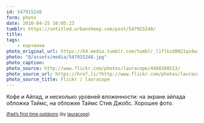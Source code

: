 ```yaml
---
id: 547915248
form: photo
date: 2010-04-25 16:05:23
tumblr: https://untitled.urbansheep.com/post/547915248/
title:
tags:
    - картинки
photo_original_url: https://64.media.tumblr.com/tumblr_l1flkzd8N21qz4wzio1_500.jpg
photo: "@/assets/media/547915248.jpg"
photo_caption:
photo_source: http://www.flickr.com/photos/lauracope/4488388513/
photo_source_url: https://href.li/?http://www.flickr.com/photos/lauracope/4488388513/
photo_source_title: Flickr / lauracope
---
```


<p>Кофе и Айпад, и несколько уровней вложенности: на экране айпада обложка Таймс, на обложке Таймс Стив Джобс. Хорошее фото.</p>

<p><small><a href="http://www.flickr.com/photos/lauracope/4488388513/">iPad’s first time outdoors</a> (by <a href="http://flickr.com/photos/lauracope">lauracope</a>)</small></p>
